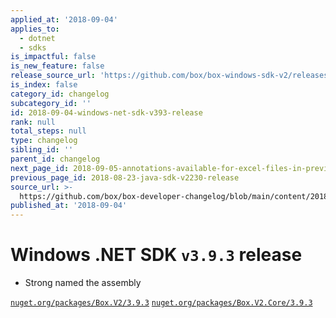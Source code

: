 ```yaml
---
applied_at: '2018-09-04'
applies_to:
  - dotnet
  - sdks
is_impactful: false
is_new_feature: false
release_source_url: 'https://github.com/box/box-windows-sdk-v2/releases/tag/v3.9.3'
is_index: false
category_id: changelog
subcategory_id: ''
id: 2018-09-04-windows-net-sdk-v393-release
rank: null
total_steps: null
type: changelog
sibling_id: ''
parent_id: changelog
next_page_id: 2018-09-05-annotations-available-for-excel-files-in-preview
previous_page_id: 2018-08-23-java-sdk-v2230-release
source_url: >-
  https://github.com/box/box-developer-changelog/blob/main/content/2018/09-04-windows-net-sdk-v393-release.md
published_at: '2018-09-04'
---
```

# Windows .NET SDK `v3.9.3` release

- Strong named the assembly

[`nuget.org/packages/Box.V2/3.9.3`](https://www.nuget.org/packages/Box.V2/3.9.3)
[`nuget.org/packages/Box.V2.Core/3.9.3`](https://www.nuget.org/packages/Box.V2.Core/3.9.3)